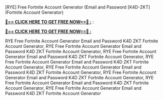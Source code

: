 [RYE] Free Fortnite Account Generator (Email and Password [K4D-ZKT] (Fortnite Account Generator)

**[🔴== CLICK HERE TO GET FREE NOW==🔴 :](https://oercommons.s3.amazonaws.com/media/courseware/relatedresource/file/all-zit.html)**
:

**[🔴== CLICK HERE TO GET FREE NOW==🔴 :](https://oercommons.s3.amazonaws.com/media/courseware/relatedresource/file/gift-zit.html)**

 RYE Free Fortnite Account Generator Email and Password K4D ZKT Fortnite Account Generator, RYE Free Fortnite Account Generator Email and Password K4D ZKT Fortnite Account Generator, RYE Free Fortnite Account Generator Email and Password K4D ZKT Fortnite Account Generator, RYE Free Fortnite Account Generator Email and Password K4D ZKT Fortnite Account Generator, RYE Free Fortnite Account Generator Email and Password K4D ZKT Fortnite Account Generator, RYE Free Fortnite Account Generator Email and Password K4D ZKT Fortnite Account Generator, RYE Free Fortnite Account Generator Email and Password K4D ZKT Fortnite Account Generator, RYE Free Fortnite Account Generator Email and Password K4D ZKT Fortnite Account Generator
